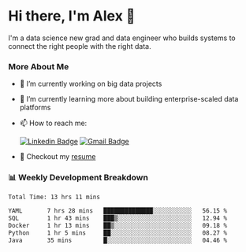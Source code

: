 # Hi there, I'm Alex  👋

I'm a data science new grad and data engineer who builds systems to connect the right people with the right data. 

### More About Me

- 🔭 I’m currently working on big data projects
- 🌱 I’m currently learning more about building enterprise-scaled data platforms
- 📫 How to reach me:

  [![Linkedin Badge](https://img.shields.io/badge/LinkedIn-0077B5?style=for-the-badge&logo=linkedin&logoColor=white)](https://www.linkedin.com/in/alex-chen-112523chen/) [![Gmail Badge](https://img.shields.io/badge/Gmail-D14836?style=for-the-badge&logo=gmail&logoColor=white)](mailto:itsalexchen@gmail.com)
- 📝 Checkout my [resume](https://itsalexchen.vercel.app/AlexChenResume.pdf)



### 📊 Weekly Development Breakdown
<!--START_SECTION:waka-->

```txt
Total Time: 13 hrs 11 mins

YAML       7 hrs 28 mins   ██████████████░░░░░░░░░░░   56.15 %
SQL        1 hr 43 mins    ███▒░░░░░░░░░░░░░░░░░░░░░   12.94 %
Docker     1 hr 13 mins    ██▒░░░░░░░░░░░░░░░░░░░░░░   09.18 %
Python     1 hr 5 mins     ██░░░░░░░░░░░░░░░░░░░░░░░   08.27 %
Java       35 mins         █░░░░░░░░░░░░░░░░░░░░░░░░   04.46 %
```

<!--END_SECTION:waka-->
